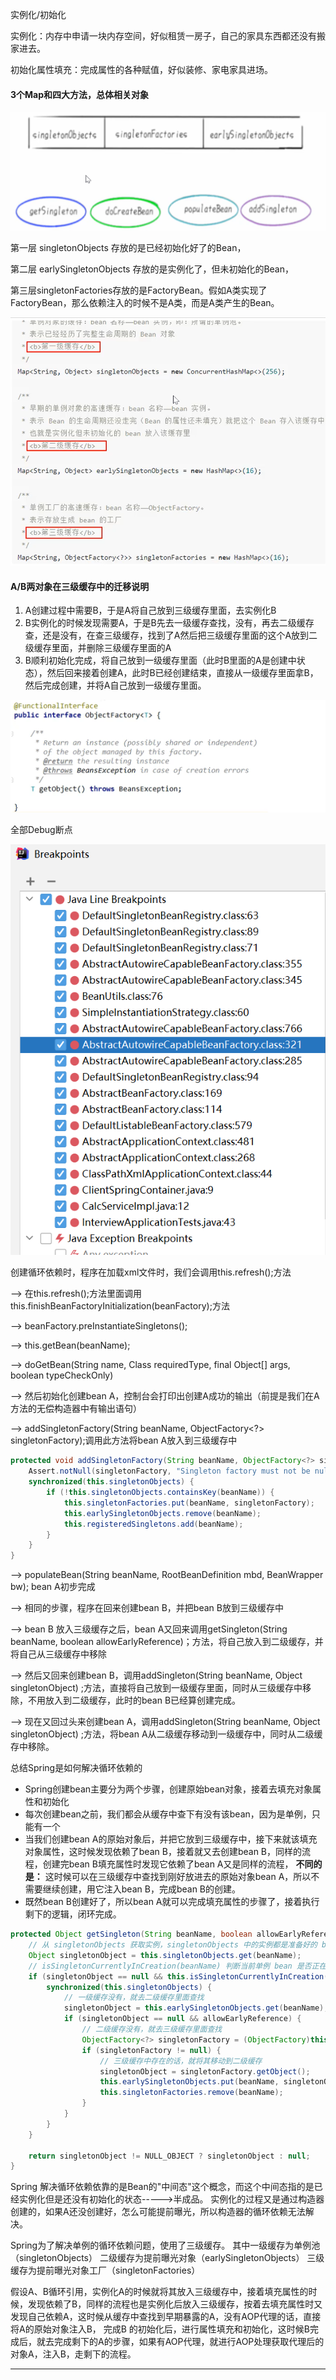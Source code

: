 实例化/初始化

实例化：内存中申请一块内存空间，好似租赁一房子，自己的家具东西都还没有搬家进去。

初始化属性填充：完成属性的各种赋值，好似装修、家电家具进场。

#### 3个Map和四大方法，总体相关对象

![三个Map和四大方法](images/三个Map和四大方法.jpg)

第一层 singletonObjects 存放的是已经初始化好了的Bean，

第二层 earlySingletonObjects 存放的是实例化了，但未初始化的Bean，

第三层singletonFactories存放的是FactoryBean。假如A类实现了FactoryBean，那么依赖注入的时候不是A类，而是A类产生的Bean。

![三个Map](images/三个Map.jpg)

#### A/B两对象在三级缓存中的迁移说明

1. A创建过程中需要B，于是A将自己放到三级缓存里面，去实例化B
2. B实例化的时候发现需要A，于是B先去一级缓存查找，没有，再去二级缓存查，还是没有，在查三级缓存，找到了A然后把三级缓存里面的这个A放到二级缓存里面，并删除三级缓存里面的A
3. B顺利初始化完成，将自己放到一级缓存里面（此时B里面的A是创建中状态），然后回来接着创建A，此时B已经创建结束，直接从一级缓存里面拿B，然后完成创建，并将A自己放到一级缓存里面。

![](images/ObjectFactory.jpg)



全部Debug断点

![spring循环依赖Debug断点](images/spring循环依赖Debug断点.jpg)



创建循环依赖时，程序在加载xml文件时，我们会调用this.refresh();方法

--> 在this.refresh();方法里面调用this.finishBeanFactoryInitialization(beanFactory);方法

--> beanFactory.preInstantiateSingletons();

--> this.getBean(beanName);

--> doGetBean(String name, Class<T> requiredType, final Object[] args, boolean typeCheckOnly)

--> 然后初始化创建bean A，控制台会打印出创建A成功的输出（前提是我们在A方法的无偿构造器中有输出语句）

--> addSingletonFactory(String beanName, ObjectFactory<?> singletonFactory);调用此方法将bean A放入到三级缓存中

```java
protected void addSingletonFactory(String beanName, ObjectFactory<?> singletonFactory) {
    Assert.notNull(singletonFactory, "Singleton factory must not be null");
    synchronized(this.singletonObjects) {
        if (!this.singletonObjects.containsKey(beanName)) {
            this.singletonFactories.put(beanName, singletonFactory);
            this.earlySingletonObjects.remove(beanName);
            this.registeredSingletons.add(beanName);
        }
    }
}
```

--> populateBean(String beanName, RootBeanDefinition mbd, BeanWrapper bw); bean A初步完成

--> 相同的步骤，程序在回来创建bean B，并把bean B放到三级缓存中

--> bean B 放入三级缓存之后，bean A又回来调用getSingleton(String beanName, boolean allowEarlyReference)；方法，将自己放入到二级缓存，并将自己从三级缓存中移除

--> 然后又回来创建bean B，调用addSingleton(String beanName, Object singletonObject) ;方法，直接将自己放到一级缓存里面，同时从三级缓存中移除，不用放入到二级缓存，此时的bean B已经算创建完成。

--> 现在又回过头来创建bean A，调用addSingleton(String beanName, Object singletonObject) ;方法，将bean A从二级缓存移动到一级缓存中，同时从二级缓存中移除。



总结Spring是如何解决循环依赖的

- Spring创建bean主要分为两个步骤，创建原始bean对象，接着去填充对象属性和初始化
- 每次创建bean之前，我们都会从缓存中查下有没有该bean，因为是单例，只能有一个
- 当我们创建bean A的原始对象后，并把它放到三级缓存中，接下来就该填充对象属性，这时候发现依赖了bean B，接着就又去创建bean B，同样的流程，创建完bean B填充属性时发现它依赖了bean A又是同样的流程，
  **不同的是：**
  这时候可以在三级缓存中查找到刚好放进去的原始对象bean A，所以不需要继续创建，用它注入bean B，完成bean B的创建。
- 既然bean B创建好了，所以bean A就可以完成填充属性的步骤了，接着执行剩下的逻辑，闭环完成。

```java
protected Object getSingleton(String beanName, boolean allowEarlyReference) {
    // 从 singletonObjects 获取实例，singletonObjects 中的实例都是准备好的 bean 实例，可以直接使用
    Object singletonObject = this.singletonObjects.get(beanName);
    // isSingletonCurrentlyInCreation(beanName) 判断当前单例 bean 是否正在创建中
    if (singletonObject == null && this.isSingletonCurrentlyInCreation(beanName)) {
        synchronized(this.singletonObjects) {
            // 一级缓存没有，就去二级缓存里面查找
            singletonObject = this.earlySingletonObjects.get(beanName);
            if (singletonObject == null && allowEarlyReference) {
                // 二级缓存没有，就去三级缓存里面查找
                ObjectFactory<?> singletonFactory = (ObjectFactory)this.singletonFactories.get(beanName);
                if (singletonFactory != null) {
                    // 三级缓存中存在的话，就将其移动到二级缓存
                    singletonObject = singletonFactory.getObject();
                    this.earlySingletonObjects.put(beanName, singletonObject);
                    this.singletonFactories.remove(beanName);
                }
            }
        }
    }

    return singletonObject != NULL_OBJECT ? singletonObject : null;
}
```



Spring 解决循环依赖依靠的是Bean的"中间态"这个概念，而这个中间态指的是已经实例化但是还没有初始化的状态----->半成品。
实例化的过程又是通过构造器创建的，如果A还没创建好，怎么可能提前曝光，所以构造器的循环依赖无法解决。

Spring为了解决单例的循环依赖问题，使用了三级缓存。
其中一级缓存为单例池（singletonObjects）
二级缓存为提前曝光对象（earlySingletonObjects）
三级缓存为提前曝光对象工厂（singletonFactories）

假设A、B循环引用，实例化A的时候就将其放入三级缓存中，接着填充属性的时候，发现依赖了B，同样的流程也是实例化后放入三级缓存，按着去填充属性时又发现自己依赖A，这时候从缓存中查找到早期暴露的A，没有AOP代理的话，直接将A的原始对象注入B， 完成B 的初始化后，进行属性填充和初始化，这时候B完成后，就去完成剩下的A的步骤，如果有AOP代理，就进行AOP处理获取代理后的对象A，注入B，走剩下的流程。



---------------------

